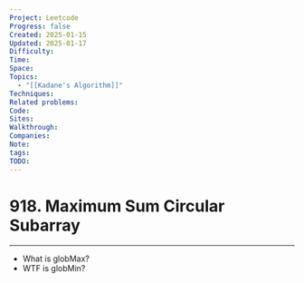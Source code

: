 ```yaml
---
Project: Leetcode
Progress: false
Created: 2025-01-15
Updated: 2025-01-17
Difficulty: 
Time: 
Space: 
Topics:
  - "[[Kadane's Algorithm]]"
Techniques: 
Related problems: 
Code: 
Sites: 
Walkthrough: 
Companies: 
Note: 
tags: 
TODO: 
---
```

# 918. Maximum Sum Circular Subarray
---
- What is globMax?
- WTF is globMin?